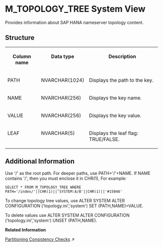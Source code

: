 <!-- loio20c882f975191014af059f9ee0f0a2e5 -->

# M\_TOPOLOGY\_TREE System View

Provides information about SAP HANA nameserver topology content.



<a name="loio20c882f975191014af059f9ee0f0a2e5___m__t_o_p_o_l_o_g_y__t_r_e_e_1struct_M_TOPOLOGY_TREE"/>

## Structure


<table>
<tr>
<th valign="top">

Column name

</th>
<th valign="top">

Data type

</th>
<th valign="top">

Description

</th>
</tr>
<tr>
<td valign="top">

PATH

</td>
<td valign="top">

NVARCHAR\(1024\)

</td>
<td valign="top">

Displays the path to the key.

</td>
</tr>
<tr>
<td valign="top">

NAME

</td>
<td valign="top">

NVARCHAR\(256\)

</td>
<td valign="top">

Displays the key name.

</td>
</tr>
<tr>
<td valign="top">

VALUE

</td>
<td valign="top">

NVARCHAR\(256\)

</td>
<td valign="top">

Displays the key value.

</td>
</tr>
<tr>
<td valign="top">

LEAF

</td>
<td valign="top">

NVARCHAR\(5\)

</td>
<td valign="top">

Displays the leaf flag: TRUE/FALSE.

</td>
</tr>
</table>



<a name="loio20c882f975191014af059f9ee0f0a2e5___m__t_o_p_o_l_o_g_y__t_r_e_e_1fulldesc_M_TOPOLOGY_TREE"/>

## Additional Information

Use '/' as the root path. For deeper paths, use PATH+'/'+NAME. If NAME contains '/', then you must enclose it in CHR\(1\), For example:

```
SELECT * FROM M_TOPOLOGY_TREE WHERE PATH='/index/'||CHR(1)||'SYSTEM:A/B'||CHR(1)||'#15046'
```

To change topology tree values, use ALTER SYSTEM ALTER CONFIGURATION \('topology.ini','system'\) SET \(PATH,NAME\)=VALUE.

To delete values use ALTER SYSTEM ALTER CONFIGURATION \('topology.ini','system'\) UNSET \(PATH,NAME\).

**Related Information**  


[Partitioning Consistency Checks](https://help.sap.com/viewer/f9c5015e72e04fffa14d7d4f7267d897/2024_1_QRC/en-US/7b1e7a1577cc4e05bb4c05b4189c5b2f.html "A number of table consistency checks are available to check the validity of partitioned tables.") :arrow_upper_right:

